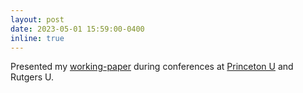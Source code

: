 ```yaml
---
layout: post
date: 2023-05-01 15:59:00-0400
inline: true
---
```

Presented my [working-paper](https://arxiv.org/pdf/2211.13289.pdf) during conferences at [Princeton U](https://fan60.princeton.edu/) and Rutgers U.



<!-- 
---
layout: post
date: 2023-01-01 15:59:00-0400
inline: true
---
Received a doctoral scholarship from the [German Academic Scholarship Foundation](https://en.wikipedia.org/wiki/Studienstiftung). Hurray!
-->